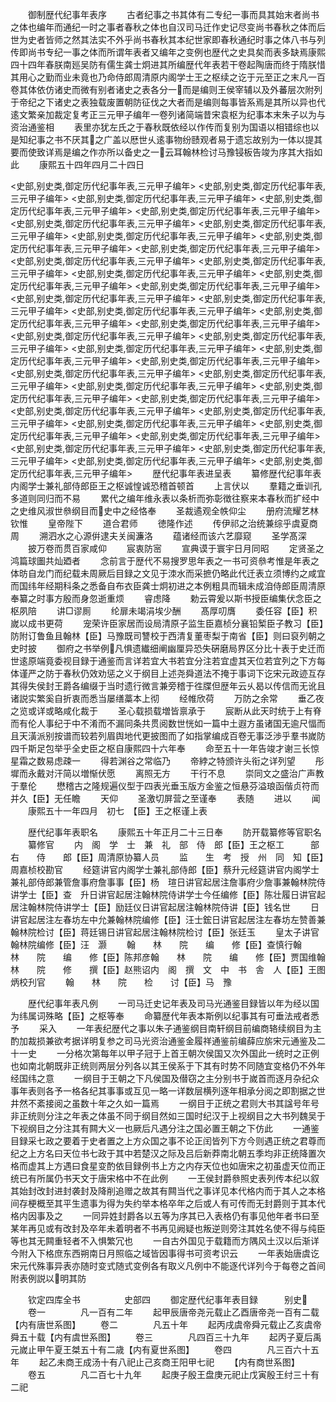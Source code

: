 <!-- { "loadSidebar": true } -->
　　御制歴代纪事年表序
　　古者纪事之书其体有二专纪一事而具其始末者尚书之体也编年而通纪一时之事者春秋之体也自汉司马迁作史记尽变尚书春秋之体而后世为史者皆师之然其法实不外乎尚书春秋其本纪世家即春秋通纪时事之体八书与列传即尚书专纪一事之体而所谓年表者又编年之变例也歴代之史具矣而表多缺焉康熙四十四年春朕南廵吴防有儒生龚士炯进其所编歴代年表若干卷起陶唐而终于隋朕惜其用心之勤而业未竟也乃命侍郎周清原内阁学士王之枢续之讫于元至正之末凡一百卷其体依仿诸史而微有别者诸史之表各分一而是编则王侯宰辅以及外蕃层次附列于帝纪之下诸史之表独载废置朝防征伐之大者而是编则每事皆系焉是其所以异也代逺文繁亲加裁定复考正三元甲子编年一卷列诸简端昔宋袁枢为纪事本末朱子以为与资治通鉴相
　　表里亦犹左氏之于春秋既依经以作传而复别为国语以相错综也以是知纪事之书不厌其之广盖以厯世乆逺事物纷赜观者易于遗忘故别为一体以提其要而使致详焉是编之作亦所以备史之一云耳翰林检讨马豫锓板告竣为序其大指如此
　　康熙五十四年四月二十四日










<史部,别史类,御定历代纪事年表,三元甲子编年>
<史部,别史类,御定历代纪事年表,三元甲子编年>
<史部,别史类,御定历代纪事年表,三元甲子编年>
<史部,别史类,御定历代纪事年表,三元甲子编年>
<史部,别史类,御定历代纪事年表,三元甲子编年>
<史部,别史类,御定历代纪事年表,三元甲子编年>
<史部,别史类,御定历代纪事年表,三元甲子编年>
<史部,别史类,御定历代纪事年表,三元甲子编年>
<史部,别史类,御定历代纪事年表,三元甲子编年>
<史部,别史类,御定历代纪事年表,三元甲子编年>
<史部,别史类,御定历代纪事年表,三元甲子编年>
<史部,别史类,御定历代纪事年表,三元甲子编年>
<史部,别史类,御定历代纪事年表,三元甲子编年>
<史部,别史类,御定历代纪事年表,三元甲子编年>
<史部,别史类,御定历代纪事年表,三元甲子编年>
<史部,别史类,御定历代纪事年表,三元甲子编年>
<史部,别史类,御定历代纪事年表,三元甲子编年>
<史部,别史类,御定历代纪事年表,三元甲子编年>
<史部,别史类,御定历代纪事年表,三元甲子编年>
<史部,别史类,御定历代纪事年表,三元甲子编年>
<史部,别史类,御定历代纪事年表,三元甲子编年>
<史部,别史类,御定历代纪事年表,三元甲子编年>
<史部,别史类,御定历代纪事年表,三元甲子编年>
<史部,别史类,御定历代纪事年表,三元甲子编年>
<史部,别史类,御定历代纪事年表,三元甲子编年>
<史部,别史类,御定历代纪事年表,三元甲子编年>
<史部,别史类,御定历代纪事年表,三元甲子编年>
<史部,别史类,御定历代纪事年表,三元甲子编年>
<史部,别史类,御定历代纪事年表,三元甲子编年>
<史部,别史类,御定历代纪事年表,三元甲子编年>
<史部,别史类,御定历代纪事年表,三元甲子编年>
<史部,别史类,御定历代纪事年表,三元甲子编年>
<史部,别史类,御定历代纪事年表,三元甲子编年>
<史部,别史类,御定历代纪事年表,三元甲子编年>
<史部,别史类,御定历代纪事年表,三元甲子编年>
<史部,别史类,御定历代纪事年表,三元甲子编年>
<史部,别史类,御定历代纪事年表,三元甲子编年>
<史部,别史类,御定历代纪事年表,三元甲子编年>
<史部,别史类,御定历代纪事年表,三元甲子编年>
　　歴代纪事年表进呈表
　　纂修歴代纪事年表内阁学士兼礼部侍郎臣王之枢诚惶诚恐稽首顿首
　　上言伏以
　　羣籍之垂训孔多道则同归而不易
　　累代之编年维永表以条析而弥彰徴往察来本春秋而扩经中之史维风淑世叅纲目而史中之经恪奉
　　圣裁遹观全帙仰尘
　　册府流耀艺林钦惟
　　皇帝陛下
　　道合君师
　　徳隆作述
　　传伊祁之治统兼综乎虞夏商周
　　溯泗水之心源倂逮夫关闽濂洛
　　蕴诸经而该六艺靡窥
　　圣学髙深
　　披万卷而贯百家咸仰
　　宸衷防宻
　　宣典谟于寰宇日月同昭
　　定贤圣之鸿篇球圗共灿廼者
　　念前言于歴代不易搜罗思年表之一书可资叅考惟是年表之体昉自龙门而纪载未周厥后目録之文见于洓水而采摭仍略此代迁表立须博约之咸宜而国纬年经期科条之悉备自布衣臣龚士炯初进之本例粗具而辑未成洎侍郎臣周清原奉纂之时事方殷而身忽逝重烦
　　睿虑降
　　勅云霄爰以斯书授臣编集伏念臣之枢夙陪
　　讲□谬厠
　　纶扉未竭涓埃少酬
　　髙厚叨膺
　　委任容【臣】积嵗以成书更荷
　　宠荣许臣家居而设局清原子监生臣嘉桢分襄铅椠臣子教习【臣】防附订鲁鱼且翰林【臣】马豫既司讐校于西清复董枣梨于南省【臣】则曰裒列朝之史时披
　　御府之书举例凡惧遗纎细阐幽厘异恐失硏磨局界区分比十表于史迁而世逺原端竟委视目録于通鉴而言详若宜大书若宜分注若宜虚其天位若宜列之下方每体谨严之防于春秋仍效劝惩之义于纲目上述尧舜道法不掩于事词下讫宋元政迹互存其得失侯封王爵各编缀于当时遗行微言兼旁稽于徃牒但歴年云乆曷以传信而无讹且诸説实繁奚自折衷而悉当屡缮藁本上彻
　　经帷欣荷
　　万防之余常
　　垂乙夜之览或详或略咸化裁于
　　圣心载损载増皆禀承于
　　宸断从此天时统于上有脊而有伦人事纪于中不淆而不漏同条共贯阅数世恍如一篇中土遐方虽诸国无逾尺愊而且天潢派别按谱而较若列眉舆地代更披图而了如指掌编成百卷无事泛渉乎羣书嵗防四千斯足包举乎全史臣之枢自康熙四十六年奉
　　命至五十一年告竣才谢三长惊星霜之数易虑疎一
　　得若渊谷之常临乃
　　帝綍之特颁许头衔之详列望
　　彤墀而永戴对汗简以増惭伏愿
　　离照无方
　　干行不息
　　崇同文之盛治广声教于羣伦
　　懋稽古之隆规遍仪型于四表光垂玉版方金鉴之恒悬芬溢琅函偕贞符而并久【臣】无任瞻
　　天仰
　　圣激切屏营之至谨奉
　　表随
　　进以
　　闻
　　康熙五十一年四月　初七　【臣】王之枢谨上表









　　歴代纪事年表职名
　　康熙五十年正月二十三日奉
　　防开载纂修等官职名
　　纂修官
　　内　阁　学　士　兼　礼　部　侍　郎【臣】王之枢工　　　部　　右　　侍　　郎【臣】周清原协纂人员
　　监　　生　考　授　州　同　知【臣】周嘉桢校勘官
　　经筵讲官内阁学士兼礼部侍郎【臣】蔡升元经筵讲官内阁学士兼礼部侍郎兼管詹事府詹事事【臣】杨　瑄日讲官起居注詹事府少詹事兼翰林院侍讲学士【臣】查　升日讲官起居注翰林院侍讲学士今任编修【臣】陈壮履日讲官起居注翰林院侍讲学士【臣】励廷仪日讲官起居注翰林院侍讲【臣】钱名世
　　日讲官起居注左春坊左中允兼翰林院编修【臣】汪士鋐日讲官起居注左春坊左赞善兼翰林院检讨【臣】蒋廷锡日讲官起居注翰林院检讨【臣】张廷玉
　　皇太子讲官翰林院编修【臣】汪　灏
　　翰　　林　　院　　编　　修【臣】查慎行翰　　林　　院　　编　　修【臣】陈邦彦翰　　林　　院　　编　　修【臣】贾国维翰　　林　　院　　修　　撰【臣】赵熊诏内　阁　撰　文　中　书　舎　人【臣】王图炳校刋官
　　翰　　林　　院　　检　　讨【臣】马　豫






　　歴代纪事年表凡例
　　一司马迁史记年表及司马光通鉴目録皆以年为经以国为纬属词殊略【臣】之枢等奉
　　命纂歴代年表本斯例以纪事其有可垂法戒者悉予
　　采入
　　一年表纪歴代之事以朱子通鉴纲目南轩纲目前编商辂续纲目为主酌加裁损兼欲考据详明复参之司马光资治通鉴金履祥通鉴前编薛应旂宋元通鉴及二十一史
　　一分格次第每年以甲子冠于上首王朝次侯国又次外国此一统时之正例也如南北朝既非正统则两层分列各以其王侯系于下其有时势不同随宜变格仍不外年经国纬之意
　　一纲目于王朝之下凡侯国及僣窃之主分别书于嵗首而逐月杂纪众事年表则各予一格各纪其事事或互见一略一详数层横列逐年相承分阅之即割据之世井然不紊接阅之虽数十年之久如一篇焉
　　一纲目于正统之君则大书其諡号年号非正统则分注之年表之体虽不同于纲目然如三国时纪汉于上视纲目之大书列魏吴于下视纲目之分注其有闗大义一也厥后凡遇分注之国必置王朝之下仿此
　　一通鉴目録采七政之要着于史者置之上方众国之事不论正闰皆列下方今则遇正统之君尊而纪之上方名曰天位书七政于其中若楚汉之际及吕后新莽南北朝五季均非正统降置次格而虚其上方遇曰食星变酌依目録例书上方之内存天位也如唐宋之初虽虚天位而正统已有所属仍书天文于唐宋格中不在此例
　　一王侯封爵叅照史表列传本纪以叙其始封改封进封袭封及降削追赠之故其有闗当代之事详见本代格内而于其人之本格间存梗概至其平生遗事为得为失约举本格卒年之后或人有可传而无封爵则于其本代格内因事及之
　　一同异姓封爵各以五等为序其已入表格仍有事见他年者书曰至某年再见或有改封及卒年未着明者不书再见阙疑也叛逆则旁注其姓名使不得与纯臣等也其无闗重轻者不入惧繁冗也
　　一自古外国见于载籍而方隅风土汉以后渐详今附入下格庶东西朔南日月照临之域皆因事得书可资考识云
　　一年表始唐虞讫宋元代殊事异表亦随时变式随式变例各有取义凡例中不能逐代详列今于每卷之首间附表例説以明其防















　　钦定四库全书　　　　　史部四
　　御定歴代纪事年表目録　　　别史
　　卷一　　　　凡一百有二年
　　起甲辰唐帝尧元载止乙酉唐帝尧一百有二载【内有唐世系图】
　　卷二　　　　凡五十年
　　起丙戌虞帝舜元载止乙亥虞帝舜五十载【内有虞世系图】
　　卷三　　　　凡四百三十九年
　　起丙子夏后禹元嵗止甲午夏王桀五十有二歳【内有夏世系图】
　　卷四　　　　凡三百六十五年
　　起乙未商王成汤十有八祀止己亥商王阳甲七祀
　　【内有商世系图】
　　卷五　　　　凡二百七十九年
　　起庚子殷王盘庚元祀止戊寅殷王纣三十有二祀
